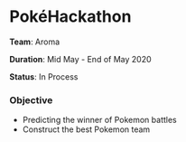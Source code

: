# PokéHackathon

**Team**: Aroma

**Duration**: Mid May - End of May 2020

**Status**: In Process

### Objective

* Predicting the winner of Pokemon battles
* Construct the best Pokemon team